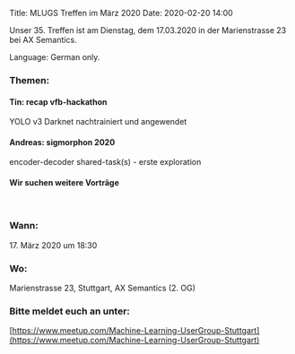 Title: MLUGS Treffen im März 2020
Date: 2020-02-20 14:00

Unser 35. Treffen ist am Dienstag, dem 17.03.2020 in der Marienstrasse 23 bei AX Semantics.

Language: German only.

### Themen:

#### Tin: recap vfb-hackathon

YOLO v3 Darknet nachtrainiert und angewendet

#### Andreas: sigmorphon 2020

encoder-decoder shared-task(s) - erste exploration

#### Wir suchen weitere Vorträge

&nbsp;

### Wann:

<p>17. März 2020 um 18:30</p>  

### Wo:

Marienstrasse 23, Stuttgart, AX Semantics (2. OG)

### Bitte meldet euch an unter:
[https://www.meetup.com/Machine-Learning-UserGroup-Stuttgart](https://www.meetup.com/Machine-Learning-UserGroup-Stuttgart)
